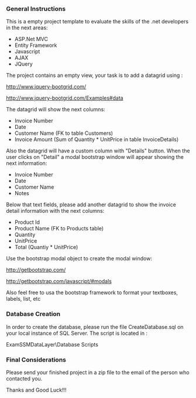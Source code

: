 <h3>General Instructions</h3>

This is a empty project template to evaluate the skills of the .net developers in the next areas:

<ul>
<li>ASP.Net MVC</li>
<li>Entity Framework</li>
<li>Javascript</li>
<li>AJAX</li>
<li>JQuery</li>
</ul>

The project contains an empty view, your task is to add a datagrid using :

http://www.jquery-bootgrid.com/

http://www.jquery-bootgrid.com/Examples#data

The datagrid will show the next columns:

<ul>
<li>Invoice Number</li>
<li>Date</li>
<li>Customer Name (FK to table Customers)</li>
<li>Invoice Amount (Sum of Quantity * UnitPrice in table InvoiceDetails)</li>
</ul>

Also the datagrid will have a custom column with "Details" button. When the user clicks on "Detail" a modal bootstrap window will appear showing the next information:

<ul>
<li>Invoice Number</li>
<li>Date</li>
<li>Customer Name</li>
<li>Notes</li>
</ul>

Below that text fields, please add another datagrid to show the invoice detail information with the next columns:

<ul>
<li>Product Id</li>
<li>Product Name (FK to Products table)</li>
<li>Quantity</li>
<li>UnitPrice</li>
<li>Total (Quantiy * UnitPrice)</li>
</ul>

Use the bootstrap modal object to create the modal window:

http://getbootstrap.com/

http://getbootstrap.com/javascript/#modals

Also feel free to usa the bootstrap framework to format your textboxes, labels, list, etc


<h3>Database Creation</h3>

In order to create the database, please run the file CreateDatabase.sql on your local instance of SQL Server. The script is located in :

ExamSSMDataLayer\Database Scripts


<h3>Final Considerations</h3>

Please send your finished project in a zip file to the email of the person who contacted you. 

Thanks and Good Luck!!!